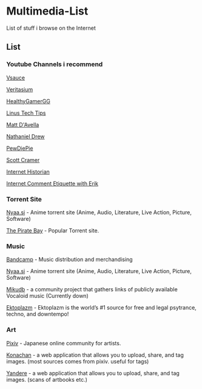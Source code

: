 # Multimedia-List
List of stuff i browse on the Internet

## List 

### Youtube Channels i recommend 

[Vsauce](https://www.youtube.com/user/Vsauce)

[Veritasium](https://www.youtube.com/user/1veritasium)

[HealthyGamerGG](https://www.youtube.com/channel/UClHVl2N3jPEbkNJVx-ItQIQ)

[Linus Tech Tips](https://www.youtube.com/user/LinusTechTips)

[Matt D'Avella](https://www.youtube.com/user/blackboxfilmcompany)

[Nathaniel Drew](https://www.youtube.com/channel/UCrdWRLq10OHuy7HmSckV3Vg)

[PewDiePie](https://www.youtube.com/user/PewDiePie)

[Scott Cramer](https://www.youtube.com/user/ScottsTOL)

[Internet Historian](https://www.youtube.com/channel/UCR1D15p_vdP3HkrH8wgjQRw)

[Internet Comment Etiquette with Erik](https://www.youtube.com/user/commentiquette)

### Torrent Site

[Nyaa.si](https://nyaa.si/) - Anime torrent site (Anime, Audio, Literature, Live Action, Picture, Software)

[The Pirate Bay](https://proxtpb.art/) - Popular Torrent site.

### Music

[Bandcamp](https://bandcamp.com/) - Music distribution and merchandising 

[Nyaa.si](https://nyaa.si/) - Anime torrent site (Anime, Audio, Literature, Live Action, Picture, Software)

[Mikudb](http://www.mikudb.moe/) - a community project that gathers links of publicly available Vocaloid music (Currently down) 

[Ektoplazm](http://www.ektoplazm.com/) - Ektoplazm is the world’s #1 source for free and legal psytrance, techno, and downtempo!

### Art

[Pixiv](https://www.pixiv.net) - Japanese online community for artists.

[Konachan](https://konachan.com) - a web application that allows you to upload, share, and tag images. (most sources comes from pixiv. useful for tags)

[Yandere](https://yande.re) - a web application that allows you to upload, share, and tag images. (scans of artbooks etc.)

